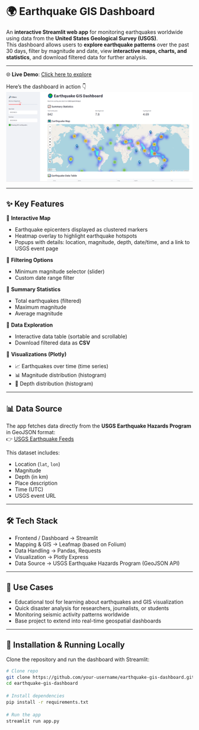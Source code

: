 # 🌍 Earthquake GIS Dashboard

An **interactive Streamlit web app** for monitoring earthquakes worldwide using data from the **United States Geological Survey (USGS)**.  
This dashboard allows users to **explore earthquake patterns** over the past 30 days, filter by magnitude and date, view **interactive maps, charts, and statistics**, and download filtered data for further analysis.

---

🌐 **Live Demo**: [Click here to explore](https://your-streamlit-url.streamlit.app)

Here’s the dashboard in action 👇  
![Earthquake Dashboard Demo](earthquake-dashboard.png)

---
## ✨ Key Features

🔹 **Interactive Map**
- Earthquake epicenters displayed as clustered markers
- Heatmap overlay to highlight earthquake hotspots
- Popups with details: location, magnitude, depth, date/time, and a link to USGS event page

🔹 **Filtering Options**
- Minimum magnitude selector (slider)
- Custom date range filter

🔹 **Summary Statistics**
- Total earthquakes (filtered)
- Maximum magnitude
- Average magnitude

🔹 **Data Exploration**
- Interactive data table (sortable and scrollable)
- Download filtered data as **CSV**

🔹 **Visualizations (Plotly)**
- 📈 Earthquakes over time (time series)
- 📊 Magnitude distribution (histogram)
- 🌊 Depth distribution (histogram)

---
## 📊 Data Source

The app fetches data directly from the **USGS Earthquake Hazards Program** in GeoJSON format:  
👉 [USGS Earthquake Feeds](https://earthquake.usgs.gov/earthquakes/feed/v1.0/geojson.php)

This dataset includes:
- Location (`lat`, `lon`)
- Magnitude
- Depth (in km)
- Place description
- Time (UTC)
- USGS event URL

---

## 🛠️ Tech Stack

- Frontend / Dashboard → Streamlit
- Mapping & GIS → Leafmap (based on Folium)
- Data Handling → Pandas, Requests
- Visualization → Plotly Express
- Data Source → USGS Earthquake Hazards Program (GeoJSON API)

---

## 📌 Use Cases

- Educational tool for learning about earthquakes and GIS visualization
- Quick disaster analysis for researchers, journalists, or students
- Monitoring seismic activity patterns worldwide
- Base project to extend into real-time geospatial dashboards

---

## 🚀 Installation & Running Locally

Clone the repository and run the dashboard with Streamlit:

```bash
# Clone repo
git clone https://github.com/your-username/earthquake-gis-dashboard.git
cd earthquake-gis-dashboard

# Install dependencies
pip install -r requirements.txt

# Run the app
streamlit run app.py
